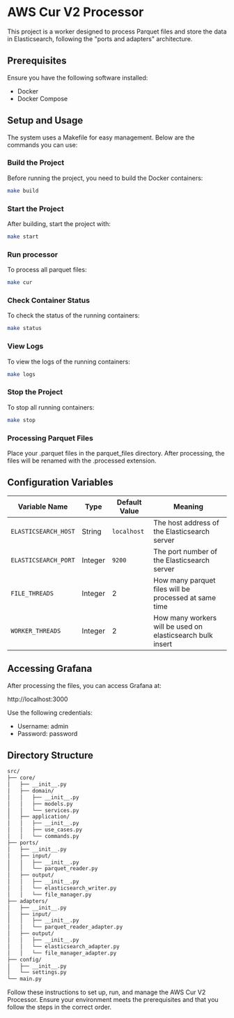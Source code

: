 # AWS Cur V2 Processor

This project is a worker designed to process Parquet files and store the data in Elasticsearch, following the "ports and adapters" architecture.

## Prerequisites
Ensure you have the following software installed:

- Docker
- Docker Compose

## Setup and Usage
The system uses a Makefile for easy management. Below are the commands you can use:

### Build the Project
Before running the project, you need to build the Docker containers:

```sh
make build
```

### Start the Project
After building, start the project with:

```sh
make start
```

### Run processor
To process all parquet files:

```sh
make cur
```

### Check Container Status
To check the status of the running containers:

```sh
make status
```

### View Logs
To view the logs of the running containers:

```sh
make logs
```

### Stop the Project
To stop all running containers:

```sh
make stop
```

### Processing Parquet Files
Place your .parquet files in the parquet_files directory. After processing, the files will be renamed with the .processed extension.

## Configuration Variables

| Variable Name         | Type    | Default Value | Meaning                                        |
|-----------------------|---------|---------------|------------------------------------------------|
| `ELASTICSEARCH_HOST`  | String  | `localhost`   | The host address of the Elasticsearch server   |
| `ELASTICSEARCH_PORT`  | Integer | `9200`        | The port number of the Elasticsearch server    |
| `FILE_THREADS`        | Integer | 2             | How many parquet files will be processed at same time |
| `WORKER_THREADS`      | Integer | 2             | How many workers will be used on elasticsearch bulk insert |


## Accessing Grafana
After processing the files, you can access Grafana at:

http://localhost:3000

Use the following credentials:

- Username: admin
- Password: password

## Directory Structure
```markdown
src/
├── core/
│   ├── __init__.py
│   ├── domain/
│   │   ├── __init__.py
│   │   ├── models.py
│   │   └── services.py
│   ├── application/
│   │   ├── __init__.py
│   │   ├── use_cases.py
│   │   └── commands.py
├── ports/
│   ├── __init__.py
│   ├── input/
│   │   ├── __init__.py
│   │   └── parquet_reader.py
│   ├── output/
│   │   ├── __init__.py
│   │   └── elasticsearch_writer.py
│   │   └── file_manager.py
├── adapters/
│   ├── __init__.py
│   ├── input/
│   │   ├── __init__.py
│   │   └── parquet_reader_adapter.py
│   ├── output/
│   │   ├── __init__.py
│   │   └── elasticsearch_adapter.py
│   │   └── file_manager_adapter.py
├── config/
│   ├── __init__.py
│   └── settings.py
└── main.py
```

Follow these instructions to set up, run, and manage the AWS Cur V2 Processor. Ensure your environment meets the prerequisites and that you follow the steps in the correct order.